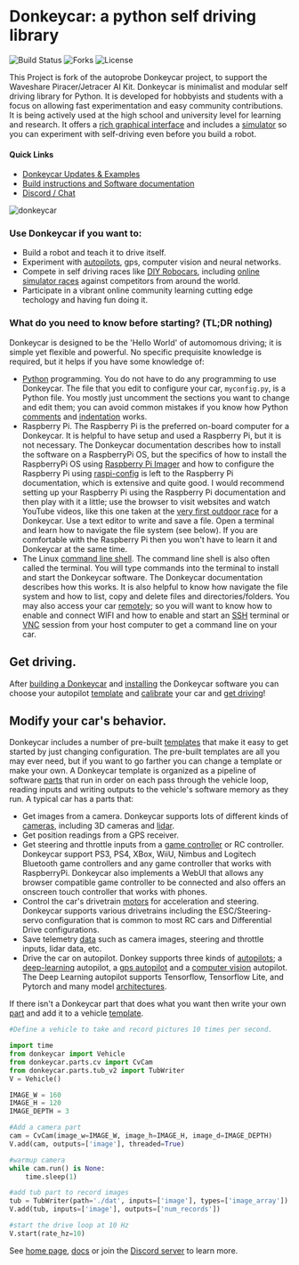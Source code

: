 # Donkeycar: a python self driving library


![Build Status](https://github.com/autorope/donkeycar/actions/workflows/python-package-conda.yml/badge.svg?branch=main)
![Forks](https://img.shields.io/github/forks/autorope/donkeycar)
![License](https://img.shields.io/github/license/autorope/donkeycar)


This Project is fork of the autoprobe Donkeycar project, to support the Waveshare Piracer/Jetracer AI Kit. 
Donkeycar is minimalist and modular self driving library for Python. It is developed for hobbyists and students with a focus on allowing fast experimentation and easy community contributions.  It is being actively used at the high school and university level for learning and research.  It offers a [rich graphical interface](https://docs.donkeycar.com/utility/ui/) and includes a [simulator](https://docs.donkeycar.com/guide/deep_learning/simulator/) so you can experiment with self-driving even before you build a robot.

#### Quick Links
* [Donkeycar Updates & Examples](http://donkeycar.com)
* [Build instructions and Software documentation](http://docs.donkeycar.com)
* [Discord / Chat](https://discord.gg/PN6kFeA)

![donkeycar](https://github.com/autorope/donkeydocs/blob/master/docs/assets/build_hardware/donkey2.png)

### Use Donkeycar if you want to:
* Build a robot and teach it to drive itself.
* Experiment with [autopilots](https://docs.donkeycar.com/guide/train_autopilot/), gps, computer vision and neural networks.
* Compete in self driving races like [DIY Robocars](http://diyrobocars.com), including [online simulator races](https://docs.donkeycar.com/guide/deep_learning/virtual_race_league/) against competitors from around the world.
* Participate in a vibrant online community learning cutting edge techology and having fun doing it.

### What do you need to know before starting? (TL;DR nothing)
Donkeycar is designed to be the 'Hello World' of automomous driving; it is simple yet flexible and powerful.  No specific prequisite knowledge is required, but it helps if you have some knowledge of:
- [Python](https://docs.python.org/3.11/) programming.  You do not have to do any programming to use Donkeycar.  The file that you edit to configure your car, `myconfig.py`, is a Python file.  You mostly just uncomment the sections you want to change and edit them; you can avoid common mistakes if you know how Python [comments](https://www.w3schools.com/python/python_comments.asp) and [indentation](https://www.w3schools.com/python/python_syntax.asp) works.
- Raspberry Pi.  The Raspberry Pi is the preferred on-board computer for a Donkeycar.  It is helpful to have setup and used a Raspberry Pi, but it is not necessary.  The Donkeycar documentation describes how to install the software on a RaspberryPi OS, but the specifics of how to install the RaspberryPi OS using [Raspberry Pi Imager](https://www.raspberrypi.com/software/) and how to configure the Raspberry Pi using [raspi-config](https://www.raspberrypi.com/documentation/computers/configuration.html) is left to the Raspberry Pi documentation, which is extensive and quite good. I would recommend setting up your Raspberry Pi using the Raspberry Pi documentation and then play with it a little; use the browser to visit websites and watch YouTube videos, like this one taken at the [very first outdoor race](https://youtu.be/tjWmrCIKgnE) for a Donkeycar.  Use a text editor to write and save a file.  Open a terminal and learn how to navigate the file system (see below). If you are comfortable with the Raspberry Pi then you won't have to learn it and Donkeycar at the same time.
- The Linux [command line shell](https://magpi.raspberrypi.com/articles/terminal-help).  The command line shell is also often called the terminal.  You will type commands into the terminal to install and start the Donkeycar software.  The Donkeycar documentation describes how this works.  It is also helpful to know how navigate the file system and how to list, copy and delete files and directories/folders. You may also access your car [remotely](https://www.raspberrypi.com/documentation/computers/remote-access.html); so you will want to know how to enable and connect WIFI and how to enable and start an [SSH](https://www.raspberrypi.com/documentation/computers/remote-access.html#ssh) terminal or [VNC](https://www.raspberrypi.com/documentation/computers/remote-access.html#vnc) session from your host computer to get a command line on your car.

## Get driving.
After [building a Donkeycar](https://docs.donkeycar.com/guide/build_hardware/) and [installing](https://docs.donkeycar.com/guide/install_software/) the Donkeycar software you can choose your autopilot [template](https://docs.donkeycar.com/guide/create_application/) and [calibrate](https://docs.donkeycar.com/guide/calibrate/) your car and [get driving](https://docs.donkeycar.com/guide/get_driving/)!

## Modify your car's behavior.
Donkeycar includes a number of pre-built [templates](https://docs.donkeycar.com/guide/create_application/) that make it easy to get started by just changing configuration. The pre-built templates are all you may ever need, but if you want to go farther you can change a template or make your own. A Donkeycar template is organized as a pipeline of software [parts](https://docs.donkeycar.com/parts/about/) that run in order on each pass through the vehicle loop, reading inputs and writing outputs to the vehicle's software memory as they run.  A typical car has a parts that:
- Get images from a camera. Donkeycar supports lots of different kinds of [cameras](https://docs.donkeycar.com/parts/cameras/), including 3D cameras and [lidar](https://docs.donkeycar.com/parts/lidar/).
- Get position readings from a GPS receiver.
- Get steering and throttle inputs from a [game controller](https://docs.donkeycar.com/parts/controllers/) or RC controller.  Donkeycar support PS3, PS4, XBox, WiiU, Nimbus and Logitech Bluetooth game controllers and any game controller that works with RaspberryPi.  Donkeycar also implements a WebUI that allows any browser compatible game controller to be connected and also offers an onscreen touch controller that works with phones.
- Control the car's drivetrain [motors](https://docs.donkeycar.com/parts/actuators/) for acceleration and steering. Donkeycar supports various drivetrains including the ESC/Steering-servo configuration that is common to most RC cars and Differential Drive configurations.
- Save telemetry [data](https://docs.donkeycar.com/parts/stores/) such as camera images, steering and throttle inputs, lidar data, etc.
- Drive the car on autopilot.  Donkey supports three kinds of [autopilots](https://docs.donkeycar.com/guide/train_autopilot/); a [deep-learning](https://docs.donkeycar.com/guide/deep_learning/train_autopilot/) autopilot, a [gps autopilot](https://docs.donkeycar.com/guide/path_follow/path_follow/) and a [computer vision](https://docs.donkeycar.com/guide/computer_vision/computer_vision/) autopilot.  The Deep Learning autopilot supports Tensorflow, Tensorflow Lite, and Pytorch and many model [architectures](https://docs.donkeycar.com/parts/keras/).

If there isn't a Donkeycar part that does what you want then write your own [part](https://docs.donkeycar.com/parts/about/#parts) and add it to a vehicle [template](https://docs.donkeycar.com/parts/about/).

```python
#Define a vehicle to take and record pictures 10 times per second.

import time
from donkeycar import Vehicle
from donkeycar.parts.cv import CvCam
from donkeycar.parts.tub_v2 import TubWriter
V = Vehicle()

IMAGE_W = 160
IMAGE_H = 120
IMAGE_DEPTH = 3

#Add a camera part
cam = CvCam(image_w=IMAGE_W, image_h=IMAGE_H, image_d=IMAGE_DEPTH)
V.add(cam, outputs=['image'], threaded=True)

#warmup camera
while cam.run() is None:
    time.sleep(1)

#add tub part to record images
tub = TubWriter(path='./dat', inputs=['image'], types=['image_array'])
V.add(tub, inputs=['image'], outputs=['num_records'])

#start the drive loop at 10 Hz
V.start(rate_hz=10)
```

See [home page](http://donkeycar.com), [docs](http://docs.donkeycar.com)
or join the [Discord server](http://www.donkeycar.com/community.html) to learn more.
